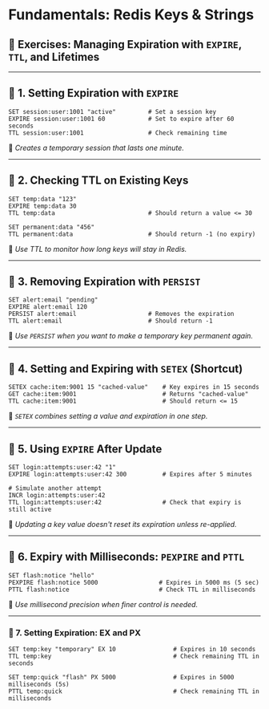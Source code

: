 # Fundamentals: Redis Keys & Strings

## 🧪 Exercises: Managing Expiration with `EXPIRE`, `TTL`, and Lifetimes

---

## 🔹 1. Setting Expiration with `EXPIRE`

```redis
SET session:user:1001 "active"         # Set a session key
EXPIRE session:user:1001 60            # Set to expire after 60 seconds
TTL session:user:1001                  # Check remaining time
```

📝 *Creates a temporary session that lasts one minute.*

---

## 🔹 2. Checking TTL on Existing Keys

```redis
SET temp:data "123"
EXPIRE temp:data 30
TTL temp:data                          # Should return a value <= 30

SET permanent:data "456"
TTL permanent:data                     # Should return -1 (no expiry)
```

📝 *Use TTL to monitor how long keys will stay in Redis.*

---

## 🔹 3. Removing Expiration with `PERSIST`

```redis
SET alert:email "pending"
EXPIRE alert:email 120
PERSIST alert:email                    # Removes the expiration
TTL alert:email                        # Should return -1
```

📝 *Use `PERSIST` when you want to make a temporary key permanent again.*

---

## 🔹 4. Setting and Expiring with `SETEX` (Shortcut)

```redis
SETEX cache:item:9001 15 "cached-value"    # Key expires in 15 seconds
GET cache:item:9001                        # Returns "cached-value"
TTL cache:item:9001                        # Should return <= 15
```

📝 *`SETEX` combines setting a value and expiration in one step.*

---

## 🔹 5. Using `EXPIRE` After Update

```redis
SET login:attempts:user:42 "1"
EXPIRE login:attempts:user:42 300          # Expires after 5 minutes

# Simulate another attempt
INCR login:attempts:user:42
TTL login:attempts:user:42                 # Check that expiry is still active
```

📝 *Updating a key value doesn't reset its expiration unless re-applied.*

---

## 🔹 6. Expiry with Milliseconds: `PEXPIRE` and `PTTL`

```redis
SET flash:notice "hello"
PEXPIRE flash:notice 5000                 # Expires in 5000 ms (5 sec)
PTTL flash:notice                         # Check TTL in milliseconds
```

📝 *Use millisecond precision when finer control is needed.*

---

### 🔹 7. Setting Expiration: EX and PX

```redis
SET temp:key "temporary" EX 10                # Expires in 10 seconds
TTL temp:key                                  # Check remaining TTL in seconds

SET temp:quick "flash" PX 5000                # Expires in 5000 milliseconds (5s)
PTTL temp:quick                               # Check remaining TTL in milliseconds
```